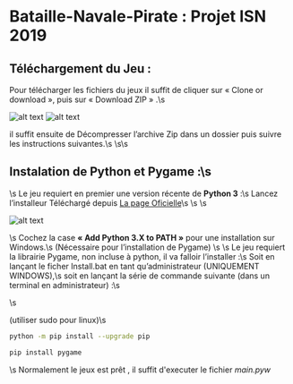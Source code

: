 # Bataille-Navale-Pirate : Projet ISN 2019

## Téléchargement du Jeu :

Pour télécharger les fichiers du jeux il suffit de cliquer sur « Clone or download », puis sur « Download ZIP » .\s

![alt text](https://imgur.com/plFHFUO.png)
![alt text](https://imgur.com/jDkpQC8.png)


il suffit ensuite de Décompresser l’archive Zip dans un dossier puis suivre les instructions suivantes.\s
\s\s
## Instalation de Python et Pygame :\s
\s
Le jeu requiert en premier une version récente de **Python 3** :\s
Lancez l’installeur Téléchargé depuis  [La page Oficielle](https://www.python.org/downloads/)\s
\s
\s

![alt text](https://imgur.com/4Fsg1yP.png)

\s
Cochez la case **« Add Python 3.X to PATH »** pour une installation sur Windows.\s
(Nécessaire pour l’installation de Pygame)
\s
\s
Le jeu requiert la librairie Pygame, non incluse à python, il va falloir l’installer :\s
Soit en lançant le ficher  Install.bat en tant qu’administrateur (UNIQUEMENT WINDOWS),\s
soit en lançant la série de commande suivante (dans un terminal en administrateur) :\s

\s

(utiliser sudo pour linux)\s
```bash
python -m pip install --upgrade pip

pip install pygame
```
\s
Normalement le jeux est prêt , il suffit d'executer le fichier *main.pyw*
